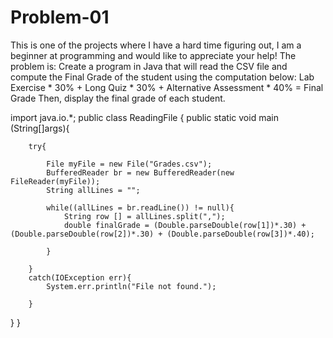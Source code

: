 # Problem-01
This is one of the projects where I have a hard time figuring out, I am a beginner at programming and would like to appreciate your help!
The problem is: Create a program in Java that will read the CSV file and compute the Final Grade of the student using the computation below:
 Lab Exercise * 30% + Long Quiz * 30% + Alternative Assessment * 40% = Final Grade
Then, display the final grade of each student.




import java.io.*;
public class ReadingFile {
    public static void main (String[]args){

        try{

            File myFile = new File("Grades.csv");
            BufferedReader br = new BufferedReader(new FileReader(myFile));
            String allLines = "";

            while((allLines = br.readLine()) != null){
                String row [] = allLines.split(",");
                double finalGrade = (Double.parseDouble(row[1])*.30) + (Double.parseDouble(row[2])*.30) + (Double.parseDouble(row[3])*.40);

            }

        }
        catch(IOException err){
            System.err.println("File not found.");
            
        }
}
}
